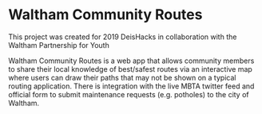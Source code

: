 # Waltham Community Routes

This project was created for 2019 DeisHacks in collaboration with the Waltham Partnership for Youth

Waltham Community Routes is a web app that allows community members to share their
local knowledge of best/safest routes via an interactive map where users can draw their paths that may
not be shown on a typical routing application. There is integration with the live MBTA twitter feed and official
form to submit maintenance requests (e.g. potholes) to the city of Waltham.
